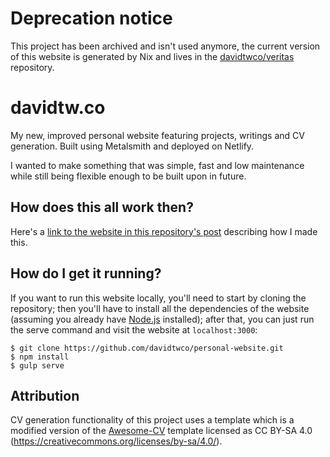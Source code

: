 # Deprecation notice
This project has been archived and isn't used anymore, the current version of this website is
generated by Nix and lives in the [davidtwco/veritas](https://github.com/davidtwco/veritas)
repository.

# davidtw.co
My new, improved personal website featuring projects, writings and CV generation. Built using Metalsmith and deployed on Netlify.

I wanted to make something that was simple, fast and low maintenance while still being flexible enough to be built upon in future.

## How does this all work then?
Here's a [link to the website in this repository's post](https://davidtw.co/writings/2017/rebuilding-my-portfolio/) describing how I made this.

## How do I get it running?
If you want to run this website locally, you'll need to start by cloning the repository; then you'll have to install all the dependencies of the website (assuming you already have [Node.js](https://nodejs.org/en/) installed); after that, you can just run the serve command and visit the website at `localhost:3000`:

```
$ git clone https://github.com/davidtwco/personal-website.git
$ npm install
$ gulp serve
```

## Attribution
CV generation functionality of this project uses a template which is a modified version of the [Awesome-CV](https://github.com/posquit0/Awesome-CV) template licensed as CC BY-SA 4.0 (https://creativecommons.org/licenses/by-sa/4.0/).
